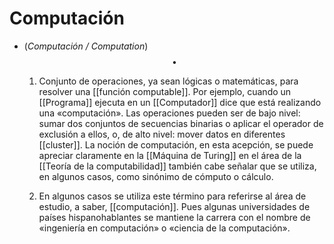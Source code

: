 # Computación
- (_Computación / Computation_) $$\bullet$$ 
  
  1. Conjunto de operaciones, ya sean lógicas o matemáticas, para resolver una [[función computable]]. Por ejemplo, cuando un [[Programa]] ejecuta en un [[Computador]] dice que está realizando una «computación». Las operaciones pueden ser de bajo nivel: sumar dos conjuntos de secuencias binarias o aplicar el operador de exclusión a ellos, o, de alto nivel: mover datos en diferentes [[cluster]]. La noción de computación, en esta acepción, se puede apreciar claramente en la [[Máquina de Turing]] en el área de la [[Teoría de la computabilidad]] también cabe señalar que se utiliza, en algunos casos, como sinónimo de cómputo o cálculo.
  
  2. En algunos casos se utiliza este término para referirse al área de estudio, a saber, [[computación]]. Pues algunas universidades de países hispanohablantes se mantiene la carrera con el nombre de «ingeniería en computación» o «ciencia de la computación».